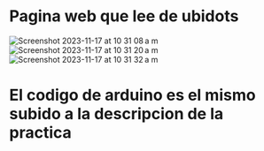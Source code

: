 # Pagina web que lee de ubidots
![Screenshot 2023-11-17 at 10 31 08 a m](https://github.com/dariomtz/iot-practicas/assets/34457517/9f791870-09d1-480e-8045-214ee39e931b)
![Screenshot 2023-11-17 at 10 31 20 a m](https://github.com/dariomtz/iot-practicas/assets/34457517/e4824951-2747-4c69-b174-c07c51fac55a)
![Screenshot 2023-11-17 at 10 31 32 a m](https://github.com/dariomtz/iot-practicas/assets/34457517/71349227-c538-4366-87d5-7a39b2719f3f)

# El codigo de arduino es el mismo subido a la descripcion de la practica
